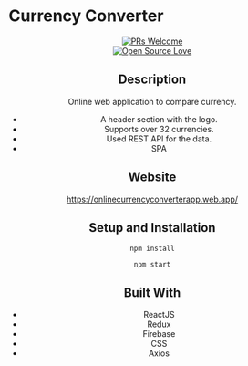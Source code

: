 # Currency Converter
<div align="center">
  
[![PRs Welcome](https://img.shields.io/badge/PRs-welcome-brightgreen.svg?style=flat&logo=github)](https://github.com/NikhilSharma03/Currency-Converter)   
[![Open Source Love](https://img.shields.io/badge/Open%20Source-%F0%9F%A4%8D-Green)](https://github.com/NikhilSharma03/Currency-Converter) 


## Description

Online web application to compare currency.

- A header section with the logo.
- Supports over 32 currencies.
- Used REST API for the data.
- SPA

## Website

https://onlinecurrencyconverterapp.web.app/

## Setup and Installation

```
npm install
```   

```
npm start
```   

## Built With

- ReactJS
- Redux
- Firebase
- CSS
- Axios
